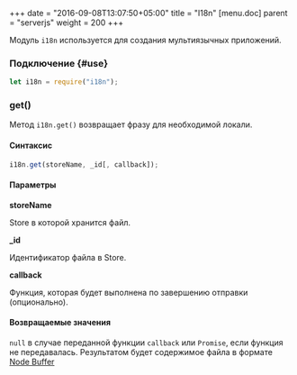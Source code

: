 +++
date = "2016-09-08T13:07:50+05:00"
title = "I18n"
[menu.doc]
    parent = "serverjs"
    weight = 200
+++

Модуль `i18n` используется для создания мультиязычных приложений.

### Подключение {#use}

```JavaScript
let i18n = require("i18n");
```

### get()

Метод `i18n.get()` возвращает фразу для необходимой локали.

#### Синтаксис

```JavaScript
i18n.get(storeName, _id[, callback]);
```

#### Параметры

**storeName**

Store в которой хранится файл.

**_id**

Идентификатор файла в Store.

**callback**

Функция, которая будет выполнена по завершению отправки (опционально).

#### Возвращаемые значения

`null` в случае переданной функции `callback` или `Promise`, если функция не передавалась.
Результатом будет содержимое файла в формате [Node Buffer](https://nodejs.org/api/buffer.html)